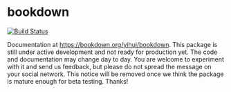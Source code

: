 # bookdown

[![Build Status](https://travis-ci.org/rstudio/bookdown.svg)](https://travis-ci.org/rstudio/bookdown)

Documentation at <https://bookdown.org/yihui/bookdown>. This package is still under active development and not ready for production yet. The code and documentation may change day to day. You are welcome to experiment with it and send us feedback, but please do not spread the message on your social network. This notice will be removed once we think the package is mature enough for beta testing. Thanks!
